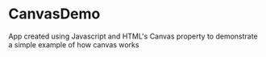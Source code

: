 # CanvasDemo
App created using Javascript and HTML's Canvas property to demonstrate a simple example of how canvas works
